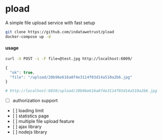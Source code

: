 # pload
A simple file upload service with fast setup

```sh
git clone https://github.com/indatawetrust/pload
docker-compose up -d
```

#### usage
```sh
curl -X POST -i -F file=@test.jpg http://localhost:6009/
```
```js
{
  "ok": true,
  "file": "/upload/20b96e616a8f4e3114f03d14a510a2b6.jpg"
}
```

```sh
# http://localhost:6010/upload/20b96e616a8f4e3114f03d14a510a2b6.jpg
```

- [ ] authorization support
- [ ] loading limit
- [ ] statistics page
- [ ] multiple file upload feature
- [ ] ajax library
- [ ] nodejs library
